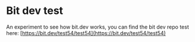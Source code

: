 # Bit dev test

An experiment to see how bit.dev works, you can find the bit dev repo test here: [https://bit.dev/test54/test54](https://bit.dev/test54/test54)

